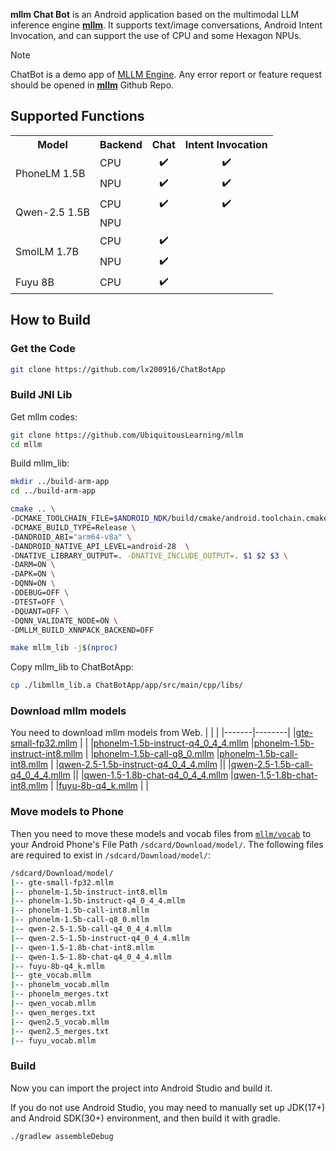 **mllm Chat Bot** is an Android application based on the multimodal LLM inference engine [**mllm**](https://github.com/UbiquitousLearning/mllm). It supports text/image conversations, Android Intent Invocation, and can support the use of CPU and some Hexagon NPUs.  

> [!NOTE]  
> ChatBot is a demo app of [MLLM Engine](https://github.com/UbiquitousLearning/mllm). Any error report or feature request should be opened in [**mllm**](https://github.com/UbiquitousLearning/mllm) Github Repo.

## Supported Functions  

<table>
  <tr>
    <th>Model</th>
    <th>Backend</th>
    <th style="text-align:center;">Chat</th>
    <th style="text-align:center;">Intent Invocation</th>
  </tr>
  <tr>
    <td rowspan="2">PhoneLM 1.5B</td>
    <td>CPU</td>
    <td style="text-align:center;">✔️</td>
    <td style="text-align:center;">✔️</td>
  </tr>
  <tr>
    <td>NPU</td>
    <td style="text-align:center;">✔️</td>
    <td style="text-align:center;">✔️</td>
  </tr>
  <tr>
    <td rowspan="2">Qwen-2.5 1.5B</td>
    <td>CPU</td>
    <td style="text-align:center;">✔️</td>
    <td style="text-align:center;">✔️</td>
  </tr>
  <tr>
    <td>NPU</td>
    <td style="text-align:center;"></td>
    <td style="text-align:center;"></td>
  </tr>
  <tr>
    <td rowspan="2">SmolLM 1.7B</td>
    <td>CPU</td>
    <td style="text-align:center;">✔️</td>
    <td style="text-align:center;"></td>
  </tr>
  <tr>
    <td>NPU</td>
    <td style="text-align:center;">✔️</td>
    <td style="text-align:center;"></td>
  </tr>
  <tr>
    <td>Fuyu 8B</td>
    <td>CPU</td>
    <td style="text-align:center;">✔️</td>
    <td style="text-align:center;"></td>
  </tr>
</table>


## How to Build

### Get the Code

```bash
git clone https://github.com/lx200916/ChatBotApp
```

### Build JNI Lib
Get mllm codes:
```bash
git clone https://github.com/UbiquitousLearning/mllm
cd mllm
```

Build mllm_lib:
```bash
mkdir ../build-arm-app
cd ../build-arm-app

cmake .. \
-DCMAKE_TOOLCHAIN_FILE=$ANDROID_NDK/build/cmake/android.toolchain.cmake \
-DCMAKE_BUILD_TYPE=Release \
-DANDROID_ABI="arm64-v8a" \
-DANDROID_NATIVE_API_LEVEL=android-28  \
-DNATIVE_LIBRARY_OUTPUT=. -DNATIVE_INCLUDE_OUTPUT=. $1 $2 $3 \
-DARM=ON \
-DAPK=ON \
-DQNN=ON \
-DDEBUG=OFF \
-DTEST=OFF \
-DQUANT=OFF \
-DQNN_VALIDATE_NODE=ON \
-DMLLM_BUILD_XNNPACK_BACKEND=OFF

make mllm_lib -j$(nproc)
```
Copy mllm_lib to ChatBotApp:
```bash
cp ./libmllm_lib.a ChatBotApp/app/src/main/cpp/libs/
```

### Download mllm models
You need to download mllm models from Web.
|  |   |
|-------|--------|
|[gte-small-fp32.mllm](https://huggingface.co/mllmTeam/gte-small-mllm/blob/main/gte-small-fp32.mllm) | |
|[phonelm-1.5b-instruct-q4_0_4_4.mllm](https://huggingface.co/mllmTeam/phonelm-1.5b-mllm/blob/main/phonelm-1.5b-instruct-q4_0_4_4.mllm)  |[phonelm-1.5b-instruct-int8.mllm](https://huggingface.co/mllmTeam/phonelm-1.5b-mllm/blob/main/phonelm-1.5b-instruct-int8.mllm) | 
|[phonelm-1.5b-call-q8_0.mllm](https://huggingface.co/mllmTeam/phonelm-1.5b-mllm/blob/main/phonelm-1.5b-call-q8_0.mllm) |[phonelm-1.5b-call-int8.mllm](https://huggingface.co/mllmTeam/phonelm-1.5b-mllm/blob/main/phonelm-1.5b-call-int8.mllm) |
|[qwen-2.5-1.5b-instruct-q4_0_4_4.mllm](https://huggingface.co/mllmTeam/qwen-2.5-1.5b-mllm/blob/main/qwen-2.5-1.5b-instruct-q4_0_4_4.mllm) ||
|[qwen-2.5-1.5b-call-q4_0_4_4.mllm](https://huggingface.co/mllmTeam/qwen-2.5-1.5b-mllm/blob/main/qwen-2.5-1.5b-call-q4_0_4_4.mllm) ||
|[qwen-1.5-1.8b-chat-q4_0_4_4.mllm](https://huggingface.co/mllmTeam/qwen-1.5-1.8b-chat-mllm/blob/main/qwen-1.5-1.8b-chat-q4_0_4_4.mllm) |[qwen-1.5-1.8b-chat-int8.mllm](https://huggingface.co/mllmTeam/qwen-1.5-1.8b-chat-mllm/blob/main/qwen-1.5-1.8b-chat-int8.mllm) | 
|[fuyu-8b-q4_k.mllm](https://huggingface.co/mllmTeam/fuyu-8b-mllm/blob/main/fuyu-8b-q4_k.mllm) | |

### Move models to Phone
Then you need to move these models and vocab files from [`mllm/vocab`](https://github.com/UbiquitousLearning/mllm/tree/main/vocab) to your Android Phone's File Path `/sdcard/Download/model/`. The following files are required to exist in  `/sdcard/Download/model/`:
```bash
/sdcard/Download/model/
|-- gte-small-fp32.mllm
|-- phonelm-1.5b-instruct-int8.mllm
|-- phonelm-1.5b-instruct-q4_0_4_4.mllm 
|-- phonelm-1.5b-call-int8.mllm
|-- phonelm-1.5b-call-q8_0.mllm
|-- qwen-2.5-1.5b-call-q4_0_4_4.mllm
|-- qwen-2.5-1.5b-instruct-q4_0_4_4.mllm
|-- qwen-1.5-1.8b-chat-int8.mllm
|-- qwen-1.5-1.8b-chat-q4_0_4_4.mllm
|-- fuyu-8b-q4_k.mllm 
|-- gte_vocab.mllm
|-- phonelm_vocab.mllm
|-- phonelm_merges.txt   
|-- qwen_vocab.mllm
|-- qwen_merges.txt
|-- qwen2.5_vocab.mllm               
|-- qwen2.5_merges.txt
|-- fuyu_vocab.mllm
```

### Build
Now you can import the project into Android Studio and build it.

If you do not use Android Studio, you may need to manually set up JDK(17+) and Android SDK(30+) environment, and then build it with gradle.
```bash
./gradlew assembleDebug
```
